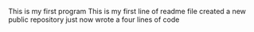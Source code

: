 This is my first program
This is my first line of readme file
created a new  public repository just now
wrote a four lines of code
